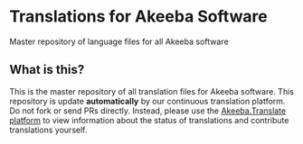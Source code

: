 # Translations for Akeeba Software

Master repository of language files for all Akeeba software

## What is this?

This is the master repository of all translation files for Akeeba software. This repository is update **automatically** by our continuous translation platform. Do not fork or send PRs directly. Instead, please use the [Akeeba.Translate platform](https://translate.akeeba.com) to view information about the status of translations and contribute translations yourself.

